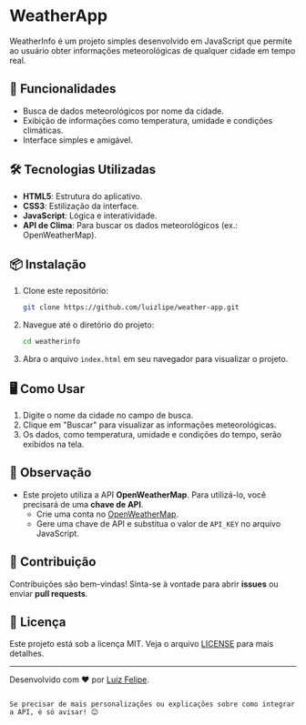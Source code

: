# WeatherApp

WeatherInfo é um projeto simples desenvolvido em JavaScript que permite ao usuário obter informações meteorológicas de qualquer cidade em tempo real.

## 🚀 Funcionalidades

- Busca de dados meteorológicos por nome da cidade.
- Exibição de informações como temperatura, umidade e condições climáticas.
- Interface simples e amigável.

## 🛠️ Tecnologias Utilizadas

- **HTML5**: Estrutura do aplicativo.
- **CSS3**: Estilização da interface.
- **JavaScript**: Lógica e interatividade.
- **API de Clima**: Para buscar os dados meteorológicos (ex.: OpenWeatherMap).

## 📦 Instalação

1. Clone este repositório:
   ```bash
   git clone https://github.com/luizlipe/weather-app.git
   ```

2. Navegue até o diretório do projeto:
   ```bash
   cd weatherinfo
   ```

3. Abra o arquivo `index.html` em seu navegador para visualizar o projeto.

## 🖥️ Como Usar

1. Digite o nome da cidade no campo de busca.
2. Clique em "Buscar" para visualizar as informações meteorológicas.
3. Os dados, como temperatura, umidade e condições do tempo, serão exibidos na tela.


## 📌 Observação

- Este projeto utiliza a API **OpenWeatherMap**. Para utilizá-lo, você precisará de uma **chave de API**.
  - Crie uma conta no [OpenWeatherMap](https://openweathermap.org/).
  - Gere uma chave de API e substitua o valor de `API_KEY` no arquivo JavaScript.

## 🤝 Contribuição

Contribuições são bem-vindas! Sinta-se à vontade para abrir **issues** ou enviar **pull requests**.

## 📝 Licença

Este projeto está sob a licença MIT. Veja o arquivo [LICENSE](LICENSE) para mais detalhes.

---

Desenvolvido com ❤️ por [Luiz Felipe](https://github.com/luizlipe).
```

Se precisar de mais personalizações ou explicações sobre como integrar a API, é só avisar! 😊
